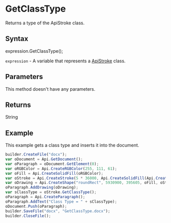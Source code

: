 # GetClassType

Returns a type of the ApiStroke class.

## Syntax

expression.GetClassType();

`expression` - A variable that represents a [ApiStroke](../ApiStroke.md) class.

## Parameters

This method doesn't have any parameters.

## Returns

String

## Example

This example gets a class type and inserts it into the document.

```javascript
builder.CreateFile("docx");
var oDocument = Api.GetDocument();
var oParagraph = oDocument.GetElement(0);
var oRGBColor = Api.CreateRGBColor(255, 111, 61);
var oFill = Api.CreateSolidFill(oRGBColor);
var oStroke = Api.CreateStroke(5 * 36000, Api.CreateSolidFill(Api.CreateRGBColor(51, 51, 51)));
var oDrawing = Api.CreateShape("roundRect", 5930900, 395605, oFill, oStroke);
oParagraph.AddDrawing(oDrawing);
var sClassType = oStroke.GetClassType();
oParagraph = Api.CreateParagraph();
oParagraph.AddText("Class Type = " + sClassType);
oDocument.Push(oParagraph);
builder.SaveFile("docx", "GetClassType.docx");
builder.CloseFile();
```